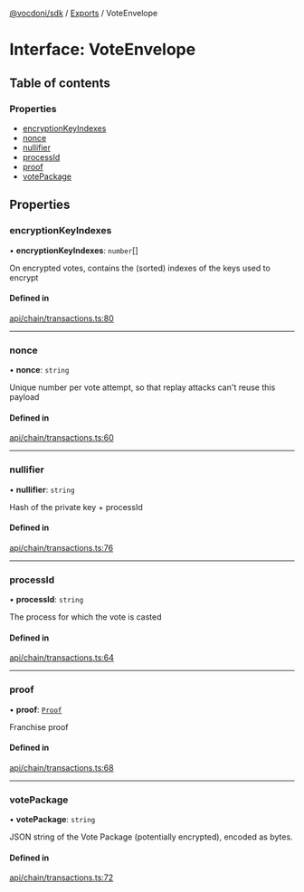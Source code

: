 [@vocdoni/sdk](/sdk) / [Exports](../modules.md) / VoteEnvelope

# Interface: VoteEnvelope

## Table of contents

### Properties

- [encryptionKeyIndexes](VoteEnvelope.md#encryptionkeyindexes)
- [nonce](VoteEnvelope.md#nonce)
- [nullifier](VoteEnvelope.md#nullifier)
- [processId](VoteEnvelope.md#processid)
- [proof](VoteEnvelope.md#proof)
- [votePackage](VoteEnvelope.md#votepackage)

## Properties

### encryptionKeyIndexes

• **encryptionKeyIndexes**: `number`[]

On encrypted votes, contains the (sorted) indexes of the keys used to encrypt

#### Defined in

[api/chain/transactions.ts:80](https://github.com/vocdoni/vocdoni-sdk/blob/0a4464c/src/api/chain/transactions.ts#L80)

___

### nonce

• **nonce**: `string`

Unique number per vote attempt, so that replay attacks can't reuse this payload

#### Defined in

[api/chain/transactions.ts:60](https://github.com/vocdoni/vocdoni-sdk/blob/0a4464c/src/api/chain/transactions.ts#L60)

___

### nullifier

• **nullifier**: `string`

Hash of the private key + processId

#### Defined in

[api/chain/transactions.ts:76](https://github.com/vocdoni/vocdoni-sdk/blob/0a4464c/src/api/chain/transactions.ts#L76)

___

### processId

• **processId**: `string`

The process for which the vote is casted

#### Defined in

[api/chain/transactions.ts:64](https://github.com/vocdoni/vocdoni-sdk/blob/0a4464c/src/api/chain/transactions.ts#L64)

___

### proof

• **proof**: [`Proof`](Proof.md)

Franchise proof

#### Defined in

[api/chain/transactions.ts:68](https://github.com/vocdoni/vocdoni-sdk/blob/0a4464c/src/api/chain/transactions.ts#L68)

___

### votePackage

• **votePackage**: `string`

JSON string of the Vote Package (potentially encrypted), encoded as bytes.

#### Defined in

[api/chain/transactions.ts:72](https://github.com/vocdoni/vocdoni-sdk/blob/0a4464c/src/api/chain/transactions.ts#L72)
